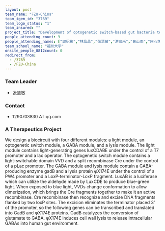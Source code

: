 ```yaml
---
layout: post
team_name: "FZU-China"
team_igem_id: "3769"
team_logo_status: "1"
team_insured: ""
project_title: "Development of optogenetic switch-based gut bacteria to potentially alleviate depression by supplementing GABA"
people_attending_count: 9
people_attending_names: ["郭绍彬","林晶晶","张慧敏","洪家乐","黄山雨","庄心悦","陈思鹏","刘子晴","蒋诗洋"]
team_school_name: "福州大学"
onsite_people_0812count: 0
redirect_from:
  - /3769
  - /FZU-China
---
```



### Team Leader
* 张慧敏

### Contact
* 1290703830 AT qq.com

### A Therapeutics Project

We design a biocircuit with four different modules: a light module, an optogenetic switch module, a GABA module, and a lysis module. The light module contains light-generating genes luxCDABE under the control of a T7 promoter and a lac operator. The optogenetic switch module contains a light-switchable domain VVD and a split recombinase Cre under the control of a pLac promoter. The GABA module and lysis module contain a GABA-producing enzyme gadB and a lysis protein φX174E under the control of a PW4 promoter and a LoxP-terminator-LoxP fragment. LuxAB is a luciferase which can utilize the aldehyde made by LuxCDE to produce blue-green light. When exposed to blue light, VVDs change conformation to allow dimerization, which brings the Cre fragments together to make it an active recombinase. Cre recombinase then recognize and excise DNA fragments flanked by two loxP sites. The excision eliminates the terminator placed 3’ of the promoter, so the following genes can be transcribed and translated into GadB and φX174E proteins. GadB catalyzes the conversion of glutamate to GABA. φX174E induces cell wall lysis to release intracellular GABAs into human gut environment.
